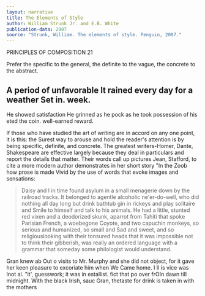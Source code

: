```yaml
---
layout: narrative
title: The Elements of Style
author: William Strunk Jr. and E.B. White
publication-data: 2007
source: "Strunk, William. The elements of style. Penguin, 2007."
---
```


PRINCIPLES OF COMPOSITION       21


Prefer the specific to the general, the definite to the vague, the concrete to the abstract.

## A period of unfavorable It rained every day for a weather Set in. week.
He showed satisfaction He grinned as he pock as he took possession of his eted the coin. well-earned reward.

If those who have studied the art of writing are in accord on any one point, it is this: the Surest way to arouse and hold the reader's attention is by being specific, definite, and concrete. The greatest writers-Homer, Dante, Shakespeare are effective largely because they deal in particulars and report the details that matter. Their words call up pictures Jean, Stafford, to cite a more modern author demonstrates in her short story "In the Zoob how prose is made Vivid by the use of words that evoke images and sensations:

> Daisy and I in time found asylum in a small menagerie down by the railroad tracks. It belonged to agentle alcoholic ne'er-do-well, who did nothing all day long but drink bathtub gin in rickeys and play solitaire and Smile to himself and talk to his animals. He had a little, stunted red vixen and a deodorized skunk, aparrot from Tahiti that spoke Parisian French, a woebegone Coyote, and two capuchin monkeys, so serious and humanized, so small and Sad and sweet, and so religiouslooking with their tonsured heads that it was impossible not to think their gibberish, was really an ordered language with a grammar that someday some philologist would understand.

Gran knew ab Out o visits to Mr. Murphy and she did not object, for it gave her keen pleasure to excoriate him when We Came home. I II is vice was Inot al. "it', guesswork; it was in estallist. fict that po over frOIn dawn till midnight. With the black Irish, sauc Gran, thetaste for drink is taken in with the mothers
